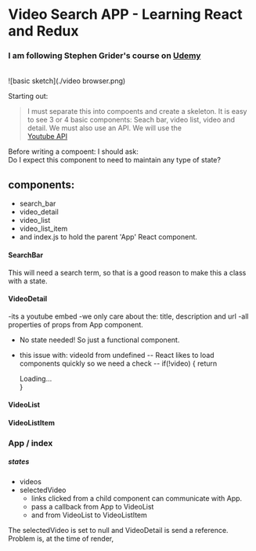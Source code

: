 # Video Search APP - Learning React and Redux
### I am following Stephen Grider's course on [Udemy](https://www.udemy.com/react-redux/learn/v4/overview) 

<br>
![basic sketch](./video browser.png)

Starting out:
> I must separate this into compoents and create a skeleton. It is easy to see 3 or 4 basic components: Seach bar, video list, video and detail. We must also use an API. We will use the  
[Youtube API](https://console.developers.google.com/apis/api/youtube/overview)

 Before writing a compoent: I should ask: <br>Do I expect this component to need to maintain any type of state?


## components:
* search_bar
* video_detail
* video_list
* video_list_item
* and index.js to hold the parent 'App' React component.

#### SearchBar
This will need a search term, so that is a good reason to make this a class with a state.

#### VideoDetail
-its a youtube embed
-we only care about the: title, description and url
-all properties of props from App component.
- No state needed! So just a functional component.

- this issue with: videoId from undefined
-- React likes to load components quickly so we need a check
-- if(!video) { return <div>Loading...</div> }

#### VideoList

#### VideoListItem


### App / index

##### states
* videos
* selectedVideo
  + links clicked from a child component can communicate with App.
  + pass a callback from App to VideoList
  + and from VideoList to VideoListItem

The selectedVideo is set to null and VideoDetail is send a reference. Problem is, at the time of render,
